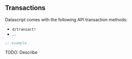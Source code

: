 ## Transactions

Datascript comes with the following API transaction methods:

- `d/transact!`
- ...

```clojure
;; example

```

TODO: Describe